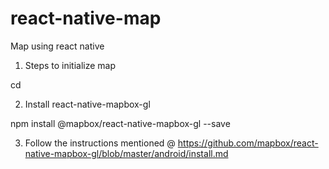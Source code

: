 # react-native-map
Map using react native

1. Steps to initialize map

cd <Map directory>

2. Install react-native-mapbox-gl

npm install @mapbox/react-native-mapbox-gl --save

3. Follow the instructions mentioned @ https://github.com/mapbox/react-native-mapbox-gl/blob/master/android/install.md


